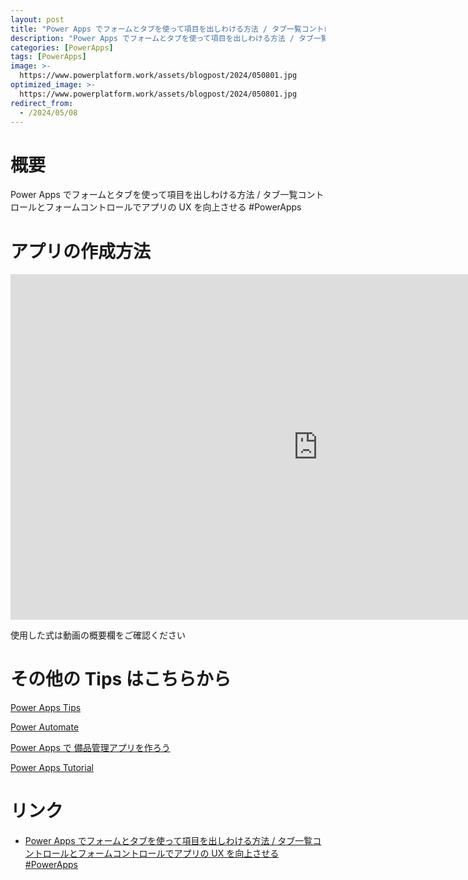 ```yaml
---
layout: post
title: "Power Apps でフォームとタブを使って項目を出しわける方法 / タブ一覧コントロールとフォームコントロールでアプリの UX を向上させる #PowerApps"
description: "Power Apps でフォームとタブを使って項目を出しわける方法 / タブ一覧コントロールとフォームコントロールでアプリの UX を向上させる #PowerAppsを動画で分かりやすく解説"
categories: [PowerApps]
tags: [PowerApps]
image: >-
  https://www.powerplatform.work/assets/blogpost/2024/050801.jpg
optimized_image: >-
  https://www.powerplatform.work/assets/blogpost/2024/050801.jpg
redirect_from:
  - /2024/05/08
---
```



#  概要

Power Apps でフォームとタブを使って項目を出しわける方法 / タブ一覧コントロールとフォームコントロールでアプリの UX を向上させる #PowerApps


# アプリの作成方法

<iframe width="983" height="553" src="https://www.youtube.com/embed/pGAxjI7kKio" title="YouTube video player" frameborder="0" allow="accelerometer; autoplay; clipboard-write; encrypted-media; gyroscope; picture-in-picture" allowfullscreen></iframe>


使用した式は動画の概要欄をご確認ください


# その他の Tips はこちらから

[Power Apps Tips](https://www.youtube.com/watch?v=VrAQf3JQ7yM&list=PLVhFi1fb3DqakSLVMn22DDcySXh9jtzi- )


[Power Automate](https://www.youtube.com/watch?v=-YnJYT0ASEM&list=PLVhFi1fb3Dqbzic6GieqnLFgD3aTj-eHA)


[Power Apps で 備品管理アプリを作ろう](https://www.youtube.com/playlist?list=PLVhFi1fb3DqZM3HKb8Hea6XEL96990Fyn)


[Power Apps Tutorial](https://www.youtube.com/playlist?list=PLVhFi1fb3DqalxpL974VvAJvV4iWoSbe_)


# リンク


- [Power Apps でフォームとタブを使って項目を出しわける方法 / タブ一覧コントロールとフォームコントロールでアプリの UX を向上させる #PowerApps](https://www.youtube.com/watch?v=pGAxjI7kKio)

